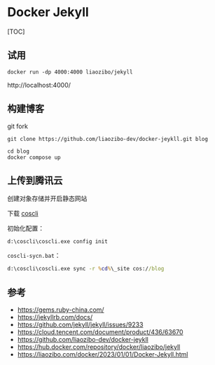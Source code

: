 # Docker Jekyll

[TOC]

## 试用

```
docker run -dp 4000:4000 liaozibo/jekyll
```

http://localhost:4000/

## 构建博客

git fork

```
git clone https://github.com/liaozibo-dev/docker-jeykll.git blog
```

```
cd blog
docker compose up
```

## 上传到腾讯云

创建对象存储并开启静态网站

下载 [coscli](https://cloud.tencent.com/document/product/436/63144)

初始化配置：
```
d:\coscli\coscli.exe config init
```

`coscli-sycn.bat`：
```bat
d:\coscli\coscli.exe sync -r %cd%\_site cos://blog
```
## 参考

* https://gems.ruby-china.com/
* https://jekyllrb.com/docs/
* https://github.com/jekyll/jekyll/issues/9233
* https://cloud.tencent.com/document/product/436/63670
* https://github.com/liaozibo-dev/docker-jeykll
* https://hub.docker.com/repository/docker/liaozibo/jekyll
* https://liaozibo.com/docker/2023/01/01/Docker-Jekyll.html
